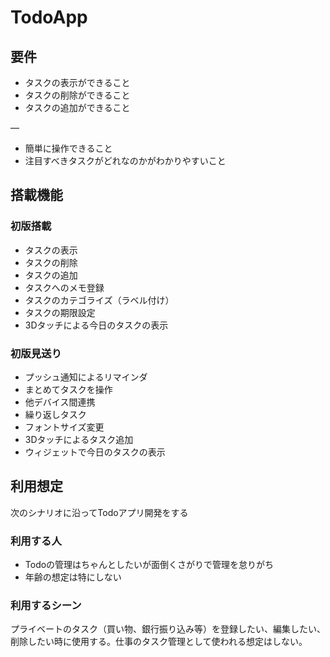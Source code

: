# TodoApp

## 要件

* タスクの表示ができること
* タスクの削除ができること
* タスクの追加ができること

—

* 簡単に操作できること
* 注目すべきタスクがどれなのかがわかりやすいこと

## 搭載機能

### 初版搭載

* タスクの表示
* タスクの削除
* タスクの追加
* タスクへのメモ登録
* タスクのカテゴライズ（ラベル付け）
* タスクの期限設定
* 3Dタッチによる今日のタスクの表示

### 初版見送り

* プッシュ通知によるリマインダ
* まとめてタスクを操作
* 他デバイス間連携
* 繰り返しタスク
* フォントサイズ変更
* 3Dタッチによるタスク追加
* ウィジェットで今日のタスクの表示

## 利用想定

次のシナリオに沿ってTodoアプリ開発をする

### 利用する人

* Todoの管理はちゃんとしたいが面倒くさがりで管理を怠りがち
* 年齢の想定は特にしない

### 利用するシーン

プライベートのタスク（買い物、銀行振り込み等）を登録したい、編集したい、削除したい時に使用する。仕事のタスク管理として使われる想定はしない。
